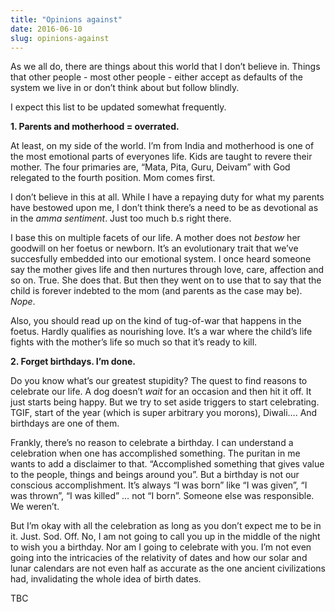 ```yaml
---
title: "Opinions against"
date: 2016-06-10
slug: opinions-against
---
```

As we all do, there are things about this world that I don’t believe in. Things that other people - most other people - either accept as defaults of the system we live in or don’t think about but follow blindly.

I expect this list to be updated somewhat frequently.

**1\. Parents and motherhood = overrated.**

At least, on my side of the world. I’m from India and motherhood is one of the most emotional parts of everyones life. Kids are taught to revere their mother. The four primaries are, “Mata, Pita, Guru, Deivam” with God relegated to the fourth position. Mom comes first.

I don’t believe in this at all. While I have a repaying duty for what my parents have bestowed upon me, I don’t think there’s a need to be as devotional as in the _amma sentiment_. Just too much b.s right there.

I base this on multiple facets of our life. A mother does not _bestow_ her goodwill on her foetus or newborn. It’s an evolutionary trait that we’ve succesfully embedded into our emotional system. I once heard someone say the mother gives life and then nurtures through love, care, affection and so on. True. She does that. But then they went on to use that to say that the child is forever indebted to the mom (and parents as the case may be). _Nope_.

Also, you should read up on the kind of tug-of-war that happens in the foetus. Hardly qualifies as nourishing love. It’s a war where the child’s life fights with the mother’s life so much so that it’s ready to kill.

**2\. Forget birthdays. I’m done.**

Do you know what’s our greatest stupidity? The quest to find reasons to celebrate our life. A dog doesn’t _wait_ for an occasion and then hit it off. It just starts being happy. But we try to set aside triggers to start celebrating. TGIF, start of the year (which is super arbitrary you morons), Diwali…. And birthdays are one of them.

Frankly, there’s no reason to celebrate a birthday. I can understand a celebration when one has accomplished something. The puritan in me wants to add a disclaimer to that. “Accomplished something that gives value to the people, things and beings around you”. But a birthday is not our conscious accomplishment. It’s always “I was born” like “I was given”, “I was thrown”, “I was killed” … not “I born”. Someone else was responsible. We weren’t.

But I’m okay with all the celebration as long as you don’t expect me to be in it. Just. Sod. Off. No, I am not going to call you up in the middle of the night to wish you a birthday. Nor am I going to celebrate with you. I’m not even going into the intricacies of the relativity of dates and how our solar and lunar calendars are not even half as accurate as the one ancient civilizations had, invalidating the whole idea of birth dates.

TBC